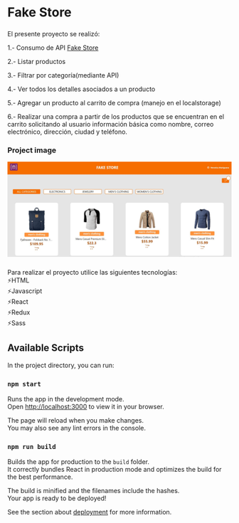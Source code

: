 # Fake Store

###

El presente proyecto se realizó:

1.- Consumo de API [Fake Store](https://fakestoreapi.com/)

2.- Listar productos

3.- Filtrar por categoría(mediante API)

4.- Ver todos los detalles asociados a un producto

5.- Agregar un producto al carrito de compra (manejo en el localstorage)

6.- Realizar una compra a partir de los productos que se encuentran en el carrito solicitando al usuario información básica como nombre, correo electrónico, dirección, ciudad y teléfono.

### Project image

<img src="./src/assets/images/cap-home.JPG" alt="fakeStore"/>

###

Para realizar el proyecto utilice las siguientes tecnologías: <br>
⚡HTML <br>
⚡Javascript <br>
⚡React <br>
⚡Redux <br>
⚡Sass <br>

## Available Scripts

In the project directory, you can run:

### `npm start`

Runs the app in the development mode.\
Open [http://localhost:3000](http://localhost:3000) to view it in your browser.

The page will reload when you make changes.\
You may also see any lint errors in the console.

### `npm run build`

Builds the app for production to the `build` folder.\
It correctly bundles React in production mode and optimizes the build for the best performance.

The build is minified and the filenames include the hashes.\
Your app is ready to be deployed!

See the section about [deployment](https://facebook.github.io/create-react-app/docs/deployment) for more information.
